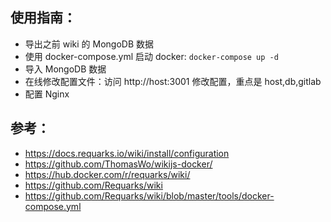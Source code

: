 ## 使用指南：
- 导出之前 wiki 的 MongoDB 数据
- 使用 docker-compose.yml 启动 docker: `docker-compose up -d`
- 导入 MongoDB 数据
- 在线修改配置文件：访问 http://host:3001 修改配置，重点是 host,db,gitlab
- 配置 Nginx

## 参考：

- https://docs.requarks.io/wiki/install/configuration
- https://github.com/ThomasWo/wikijs-docker/
- https://hub.docker.com/r/requarks/wiki/
- https://github.com/Requarks/wiki
- https://github.com/Requarks/wiki/blob/master/tools/docker-compose.yml



